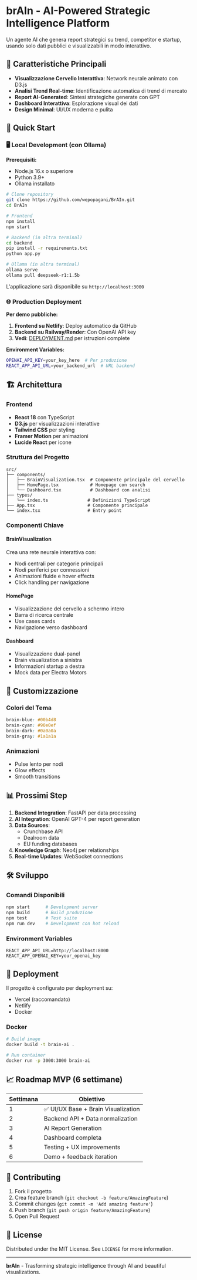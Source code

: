 # brAIn - AI-Powered Strategic Intelligence Platform

Un agente AI che genera report strategici su trend, competitor e startup, usando solo dati pubblici e visualizzabili in modo interattivo.

## 🧠 Caratteristiche Principali

- **Visualizzazione Cervello Interattiva**: Network neurale animato con D3.js
- **Analisi Trend Real-time**: Identificazione automatica di trend di mercato
- **Report AI-Generated**: Sintesi strategiche generate con GPT
- **Dashboard Interattiva**: Esplorazione visual dei dati
- **Design Minimal**: UI/UX moderna e pulita

## 🚀 Quick Start

### 🖥️ Local Development (con Ollama)

**Prerequisiti:**
- Node.js 16.x o superiore
- Python 3.9+
- Ollama installato

```bash
# Clone repository
git clone https://github.com/wepopagani/BrAIn.git
cd BrAIn

# Frontend
npm install
npm start

# Backend (in altra terminal)
cd backend
pip install -r requirements.txt
python app.py

# Ollama (in altra terminal)
ollama serve
ollama pull deepseek-r1:1.5b
```

L'applicazione sarà disponibile su `http://localhost:3000`

### 🌐 Production Deployment

**Per demo pubbliche:**

1. **Frontend su Netlify**: Deploy automatico da GitHub
2. **Backend su Railway/Render**: Con OpenAI API key
3. **Vedi**: [DEPLOYMENT.md](./DEPLOYMENT.md) per istruzioni complete

**Environment Variables:**
```bash
OPENAI_API_KEY=your_key_here  # Per produzione
REACT_APP_API_URL=your_backend_url  # URL backend
```

## 🏗️ Architettura

### Frontend
- **React 18** con TypeScript
- **D3.js** per visualizzazioni interattive
- **Tailwind CSS** per styling
- **Framer Motion** per animazioni
- **Lucide React** per icone

### Struttura del Progetto

```
src/
├── components/
│   ├── BrainVisualization.tsx  # Componente principale del cervello
│   ├── HomePage.tsx            # Homepage con search
│   └── Dashboard.tsx           # Dashboard con analisi
├── types/
│   └── index.ts               # Definizioni TypeScript
├── App.tsx                    # Componente principale
└── index.tsx                  # Entry point
```

### Componenti Chiave

#### BrainVisualization
Crea una rete neurale interattiva con:
- Nodi centrali per categorie principali
- Nodi periferici per connessioni
- Animazioni fluide e hover effects
- Click handling per navigazione

#### HomePage
- Visualizzazione del cervello a schermo intero
- Barra di ricerca centrale
- Use cases cards
- Navigazione verso dashboard

#### Dashboard
- Visualizzazione dual-panel
- Brain visualization a sinistra
- Informazioni startup a destra
- Mock data per Electra Motors

## 🎨 Customizzazione

### Colori del Tema
```css
brain-blue: #00b4d8
brain-cyan: #90e0ef
brain-dark: #0a0a0a
brain-gray: #1a1a1a
```

### Animazioni
- Pulse lento per nodi
- Glow effects
- Smooth transitions

## 📊 Prossimi Step

1. **Backend Integration**: FastAPI per data processing
2. **AI Integration**: OpenAI GPT-4 per report generation
3. **Data Sources**: 
   - Crunchbase API
   - Dealroom data
   - EU funding databases
4. **Knowledge Graph**: Neo4j per relationships
5. **Real-time Updates**: WebSocket connections

## 🛠️ Sviluppo

### Comandi Disponibili

```bash
npm start      # Development server
npm build      # Build produzione
npm test       # Test suite
npm run dev    # Development con hot reload
```

### Environment Variables

```env
REACT_APP_API_URL=http://localhost:8000
REACT_APP_OPENAI_KEY=your_openai_key
```

## 🚀 Deployment

Il progetto è configurato per deployment su:
- Vercel (raccomandato)
- Netlify
- Docker

### Docker
```bash
# Build image
docker build -t brain-ai .

# Run container
docker run -p 3000:3000 brain-ai
```

## 📈 Roadmap MVP (6 settimane)

| Settimana | Obiettivo |
|-----------|-----------|
| 1 | ✅ UI/UX Base + Brain Visualization |
| 2 | Backend API + Data normalization |
| 3 | AI Report Generation |
| 4 | Dashboard completa |
| 5 | Testing + UX improvements |
| 6 | Demo + feedback iteration |

## 🤝 Contributing

1. Fork il progetto
2. Crea feature branch (`git checkout -b feature/AmazingFeature`)
3. Commit changes (`git commit -m 'Add amazing feature'`)
4. Push branch (`git push origin feature/AmazingFeature`)
5. Open Pull Request

## 📄 License

Distributed under the MIT License. See `LICENSE` for more information.

---

**brAIn** - Trasforming strategic intelligence through AI and beautiful visualizations. 